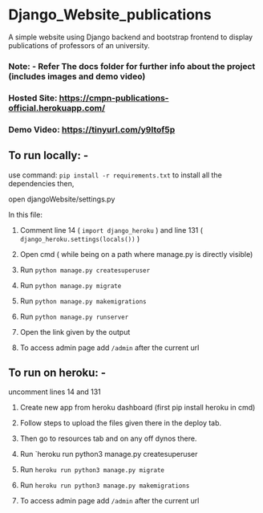 # Django_Website_publications
A simple website using Django backend and bootstrap frontend to display publications of professors of an university.

### Note: - Refer The docs folder for further info about the project (includes images and demo video)

### Hosted Site: https://cmpn-publications-official.herokuapp.com/

### Demo Video: https://tinyurl.com/y9ltof5p

## To run locally: -
use command: `pip install -r requirements.txt` to install all the dependencies then,

open djangoWebsite/settings.py

In this file:

1) Comment line 14 ( `import django_heroku` ) and line 131 ( `django_heroku.settings(locals())` )

2) Open cmd ( while being on a path where manage.py is directly visible)

3) Run `python manage.py createsuperuser`

4) Run `python manage.py migrate`

5) Run `python manage.py makemigrations`

6) Run `python manage.py runserver`

7) Open the link given by the output

8) To access admin page add `/admin` after the current url


## To run on heroku: -
uncomment lines 14 and 131

1) Create new app from heroku dashboard (first pip install heroku in cmd)

2) Follow steps to upload the files given there in the deploy tab.

3) Then go to resources tab and on any off dynos there.

4) Run `heroku run python3 manage.py createsuperuser

5) Run `heroku run python3 manage.py migrate`

6) Run `heroku run python3 manage.py makemigrations`

7) To access admin page add `/admin` after the current url



